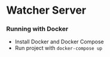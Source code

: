 # Watcher Server

### Running with Docker

- Install Docker and Docker Compose
- Run project with `docker-compose up`
